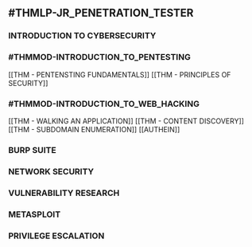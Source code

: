 ## #THMLP-JR_PENETRATION_TESTER

### INTRODUCTION TO CYBERSECURITY

### #THMMOD-INTRODUCTION_TO_PENTESTING 

[[THM - PENTENSTING FUNDAMENTALS]]
[[THM - PRINCIPLES OF SECURITY]]

### #THMMOD-INTRODUCTION_TO_WEB_HACKING

[[THM - WALKING AN APPLICATION]]
[[THM - CONTENT DISCOVERY]]
[[THM - SUBDOMAIN ENUMERATION]]
[[AUTHEIN]]

### BURP SUITE

### NETWORK SECURITY

### VULNERABILITY RESEARCH

### METASPLOIT

### PRIVILEGE ESCALATION